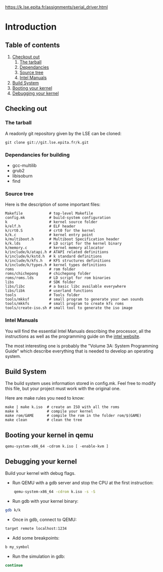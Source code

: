 https://k.lse.epita.fr/assignments/serial_driver.html

# Introduction

## Table of contents

1. [Checkout out](#checking-out)
    1. [The tarball](#the-tarball)
    1. [Dependancies](#dependancies-for-building)
    3. [Source tree](#source-tree)
    4. [Intel Manuals](#intel-manuals)
2. [Build System](#build-system)
3. [Booting your kernel](#booting-your-kernel-in-qemu)
4. [Debugging your kernel](#debugging-your-kernel)

## Checking out

### The tarball

A readonly git repository given by the LSE can be cloned:

    git clone git://git.lse.epita.fr/k.git

### Dependancies for building

* gcc-multilib
* grub2
* libisoburn
* find

### Source tree

Here is the description of some important files:

    Makefile            # top-level Makefile
    config.mk           # build-system configuration
    k                   # kernel source folder
    k/elf.h             # ELF header
    k/crt0.S            # crt0 for the kernel
    k/k.c               # kernel entry point
    k/multiboot.h       # Multiboot Specification header
    k/k.lds             # LD script for the kernel binary
    k/memory.c          # kernel memory allocator
    k/include/k/atapi.h # ATAPI related definitions
    k/include/k/kstd.h  # k standard definitions
    k/include/k/kfs.h   # KFS structures definitions
    k/include/k/types.h # kernel types definitions
    roms                # rom folder
    roms/chichepong     # chichepong folder
    roms/roms.lds       # LD script for rom binaries
    libs                # SDK folder
    libs/libc           # a basic libc available everywhere
    libs/libk           # userland functions
    tools               # Tools folder
    tools/mkksf         # small program to generate your own sounds
    tools/mkkfs         # small program to create kfs roms
    tools/create-iso.sh # small tool to generate the iso image

### Intel Manuals

You will find the essential Intel Manuals describing the processor, all
the instructions as well as the programming guide on the [intel
website][1].

The most interesting one is probably the "Volume 3A: System Programming
Guide" which describe everything that is needed to develop an operating
system.

[1]: http://www.intel.com/products/processor/manuals/

## Build System

The build system uses information stored in config.mk. Feel free to modify this
file, but your project must work with the original one.

Here are make rules you need to know:

    make | make k.iso  # create an ISO with all the roms
    make k             # compile your kernel
    make rom/GAME      # compile the rom in the folder rom/$(GAME)
    make clean         # clean the tree

## Booting your kernel in qemu

    qemu-system-x86_64 -cdrom k.iso [ -enable-kvm ]

## Debugging your kernel

Build your kernel with debug flags.

* Run QEMU with a gdb server and stop the CPU at the first instruction:

```bash
    qemu-system-x86_64 -cdrom k.iso -s -S
```

* Run gdb with your kernel binary:

```bash
gdb k/k
```

* Once in gdb, connect to QEMU:

```bash
target remote localhost:1234
```

* Add some breakpoints:

```bash
b my_symbol
```

* Run the simulation in gdb:

```bash
continue
```
